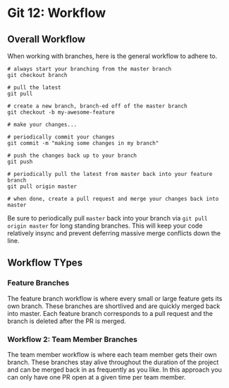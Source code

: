 # Git 12: Workflow

## Overall Workflow

When working with branches, here is the general workflow to adhere to.

```
# always start your branching from the master branch
git checkout branch

# pull the latest
git pull

# create a new branch, branch-ed off of the master branch
git checkout -b my-awesome-feature

# make your changes...

# periodically commit your changes
git commit -m "making some changes in my branch"

# push the changes back up to your branch
git push

# periodically pull the latest from master back into your feature branch
git pull origin master

# when done, create a pull request and merge your changes back into master
```

Be sure to periodically pull `master` back into your branch via `git pull origin master` for long standing branches. This will keep your code relatively insync and prevent deferring massive merge conflicts down the line.

## Workflow TYpes

### Feature Branches

The feature branch workflow is where every small or large feature gets its own branch. These branches are shortlived and are quickly merged back into master. Each feature branch corresponds to a pull request and the branch is deleted after the PR is merged.

### Workflow 2: Team Member Branches

The team member workflow is where each team member gets their own branch. These branches stay alive throughout the duration of the project and can be merged back in as frequently as you like. In this approach you can only have one PR open at a given time per team member.
